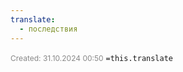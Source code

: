 ```yaml
---
translate:
  - последствия
---
```

<span style="font-size:12px; color:#888888;">Created: 31.10.2024 00:50</span>
 `=this.translate`